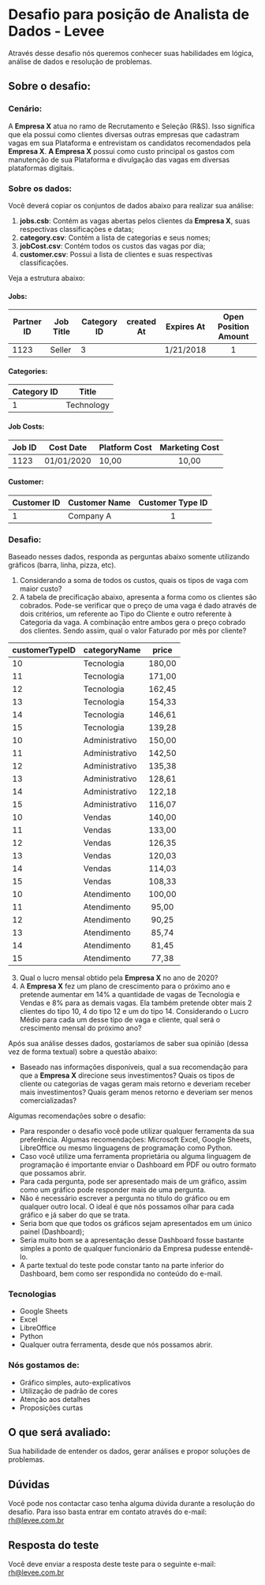
# Desafio para posição de Analista de Dados - Levee

Através desse desafio nós queremos conhecer suas habilidades em lógica, análise de dados e resolução de problemas. 

## Sobre o desafio:

### Cenário:

A **Empresa X** atua no ramo de Recrutamento e Seleção (R&S). Isso significa que ela possui como clientes diversas outras empresas que cadastram vagas em sua Plataforma e entrevistam os candidatos recomendados pela **Empresa X**. **A Empresa X** possui como custo principal os gastos com manutenção de sua Plataforma e divulgação das vagas em diversas plataformas digitais. 

### Sobre os dados:
Você deverá copiar os conjuntos de dados abaixo para realizar sua análise:
1. **jobs.csb**: Contém as vagas abertas pelos clientes da **Empresa X**, suas respectivas classificações e datas;
2. **category.csv**: Contém a lista de categorias e seus nomes;
3. **jobCost.csv**:  Contém todos os custos das vagas por dia;
4. **customer.csv**: Possui a lista de clientes e suas respectivas classificações. 

Veja a estrutura abaixo:

#### Jobs:
| Partner ID | Job Title  | Category ID |created At | Expires At | Open Position Amount
| ---        | ---        | ---         |---        | ---        | :--:                 
| 1123       | Seller     | 3           |           | 1/21/2018  |  1                   

#### Categories:
| Category ID | Title
| ---         | :--:       
| 1           | Technology

#### Job Costs:
| Job ID | Cost Date  | Platform Cost | Marketing Cost
| ---    | ---        |---            |:--:
| 1123   | 01/01/2020 | 10,00         | 10,00

#### Customer:
| Customer ID | Customer Name | Customer Type ID
| ---         |---            |:--:       
| 1           | Company A     | 1

### Desafio:
Baseado nesses dados, responda as perguntas abaixo somente utilizando gráficos (barra, linha, pizza, etc). 
1. Considerando a soma de todos os custos, quais os tipos de vaga com maior custo?
2. A tabela de precificação abaixo, apresenta a forma como os clientes são cobrados. Pode-se verificar que o preço de uma vaga é dado através de dois critérios, um referente ao Tipo do Cliente e outro referente à Categoria da vaga. A combinação entre ambos gera o preço cobrado dos clientes. Sendo assim, qual o valor Faturado por mês por cliente?

| customerTypeID         | categoryName| price
| ---| ---               |:--: 
| 10 | Tecnologia        | 180,00
| 11 | Tecnologia        | 171,00
| 12 | Tecnologia        | 162,45
| 13 | Tecnologia        | 154,33
| 14 | Tecnologia        | 146,61
| 15 | Tecnologia        | 139,28
| 10 | Administrativo    | 150,00
| 11 | Administrativo    | 142,50
| 12 | Administrativo    | 135,38
| 13 | Administrativo    | 128,61
| 14 | Administrativo    | 122,18
| 15 | Administrativo    | 116,07
| 10 | Vendas            | 140,00
| 11 | Vendas            | 133,00
| 12 | Vendas            | 126,35
| 13 | Vendas            | 120,03
| 14 | Vendas            | 114,03
| 15 | Vendas            | 108,33
| 10 | Atendimento       | 100,00
| 11 | Atendimento       | 95,00
| 12 | Atendimento       | 90,25
| 13 | Atendimento       | 85,74
| 14 | Atendimento       | 81,45
| 15 | Atendimento       | 77,38

3. Qual o lucro mensal obtido pela **Empresa X** no ano de 2020?
4. A **Empresa X** fez um plano de crescimento para o próximo ano e pretende aumentar em 14% a quantidade de vagas de Tecnologia e Vendas e 8% para as demais vagas. Ela também pretende obter mais 2 clientes do tipo 10, 4 do tipo 12 e um do tipo 14. Considerando o Lucro Médio para cada um desse tipo de vaga e cliente, qual será o crescimento mensal do próximo ano?

Após sua análise desses dados, gostaríamos de saber sua opinião (dessa vez de forma textual) sobre a questão abaixo:
- Baseado nas informações disponíveis, qual a sua recomendação para que a **Empresa X** direcione seus investimentos? Quais os tipos de cliente ou categorias de vagas geram mais retorno e deveriam receber mais investimentos? Quais geram menos retorno e deveriam ser menos comercializadas?

Algumas recomendações sobre o desafio:
- Para responder o desafio você pode utilizar qualquer ferramenta da sua preferência. Algumas recomendações: Microsoft Excel, Google Sheets, LibreOffice ou mesmo linguagens de programação como Python.
- Caso você utilize uma ferramenta proprietária ou alguma linguagem de programação é importante enviar o Dashboard em PDF ou outro formato que possamos abrir. 
- Para cada pergunta, pode ser apresentado mais de um gráfico, assim como um gráfico pode responder mais de uma pergunta. 
- Não é necessário escrever a pergunta no  título  do gráfico ou em qualquer outro local. O ideal é que nós possamos olhar para cada gráfico e já saber do que se trata.
- Seria bom que que todos os gráficos sejam apresentados em um único painel (Dashboard);
- Seria muito bom se a apresentação desse Dashboard fosse bastante simples a ponto de qualquer funcionário da Empresa pudesse entendê-lo. 
- A parte textual do teste pode constar tanto na parte inferior do Dashboard, bem como ser respondida no conteúdo do e-mail. 


### Tecnologias

 - Google Sheets
 - Excel
 - LibreOffice
 - Python
 - Qualquer outra ferramenta, desde que nós possamos abrir. 


### Nós gostamos de:

- Gráfico simples, auto-explicativos
- Utilização de padrão de cores
- Atenção aos detalhes
- Proposições curtas

## O que será avaliado:

Sua habilidade de entender os dados, gerar análises e propor soluções de problemas.

## Dúvidas

Você pode nos contactar caso tenha alguma dúvida durante a resolução do desafio. Para isso basta entrar em contato através do e-mail: rh@levee.com.br

## Resposta do teste

Você deve enviar a resposta deste teste para o seguinte e-mail: rh@levee.com.br

